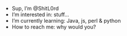 - Sup, I’m @ShitL0rd
-  I’m interested in: stuff...
-  I’m currently learning: Java, js, perl & python
-  How to reach me: why would you?

<!---
ShitL0rd/ShitL0rd is a ✨ special ✨ repository because its `README.md` (this file) appears on your GitHub profile.
You can click the Preview link to take a look at your changes.
--->
